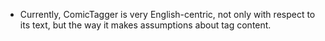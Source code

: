   * Currently, ComicTagger is very English-centric, not only with respect to its text, but the way it makes assumptions about tag content.
